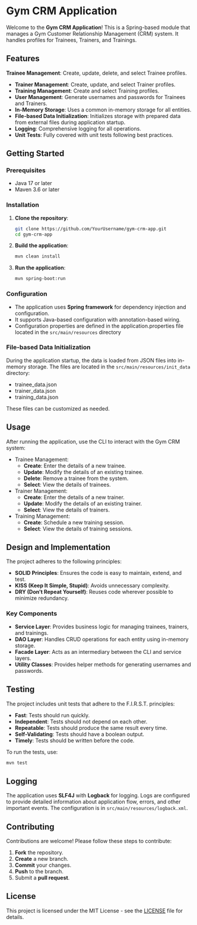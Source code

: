 # Gym CRM Application

Welcome to the **Gym CRM Application**! This is a Spring-based module that manages a Gym Customer Relationship
Management (CRM) system. It handles profiles for Trainees, Trainers, and Trainings.

## Features

**Trainee Management**: Create, update, delete, and select Trainee profiles.

- **Trainer Management**: Create, update, and select Trainer profiles.
- **Training Management**: Create and select Training profiles.
- **User Management**: Generate usernames and passwords for Trainees and Trainers.
- **In-Memory Storage**: Uses a common in-memory storage for all entities.
- **File-based Data Initialization**: Initializes storage with prepared data from external files during application
  startup.
- **Logging**: Comprehensive logging for all operations.
- **Unit Tests**: Fully covered with unit tests following best practices.

## Getting Started

### Prerequisites

- Java 17 or later
- Maven 3.6 or later

### Installation

1. **Clone the repository**:
   ```bash
   git clone https://github.com/YourUsername/gym-crm-app.git
   cd gym-crm-app
    ```
2. **Build the application**:
    ```bash
    mvn clean install
    ```
3. **Run the application**:
   ```bash
   mvn spring-boot:run
   ```

### Configuration

- The application uses **Spring framework** for dependency injection and configuration.
- It supports Java-based configuration with annotation-based wiring.
- Configuration properties are defined in the application.properties file located in the `src/main/resources` directory

### File-based Data Initialization

During the application startup, the data is loaded from JSON files into in-memory storage. The files are located in
the `src/main/resources/init_data` directory:

- trainee_data.json
- trainer_data.json
- training_data.json

These files can be customized as needed.

## Usage

After running the application, use the CLI to interact with the Gym CRM system:

- Trainee Management:
    - **Create**: Enter the details of a new trainee.
    - **Update**: Modify the details of an existing trainee.
    - **Delete**: Remove a trainee from the system.
    - **Select**: View the details of trainees.
- Trainer Management:
  - **Create**: Enter the details of a new trainer.
  - **Update**: Modify the details of an existing trainer.
  - **Select**: View the details of trainers.
- Training Management:
  - **Create**: Schedule a new training session.
  - **Select**: View the details of training sessions.

## Design and Implementation

The project adheres to the following principles:

- **SOLID Principles**: Ensures the code is easy to maintain, extend, and test.
- **KISS (Keep It Simple, Stupid)**: Avoids unnecessary complexity.
- **DRY (Don’t Repeat Yourself)**: Reuses code wherever possible to minimize redundancy.

### Key Components

- **Service Layer**: Provides business logic for managing trainees, trainers, and trainings.
- **DAO Layer**: Handles CRUD operations for each entity using in-memory storage.
- **Facade Layer**: Acts as an intermediary between the CLI and service layers.
- **Utility Classes**: Provides helper methods for generating usernames and passwords.

## Testing

The project includes unit tests that adhere to the F.I.R.S.T. principles:

- **Fast**: Tests should run quickly.
- **Independent**: Tests should not depend on each other.
- **Repeatable**: Tests should produce the same result every time.
- **Self-Validating**: Tests should have a boolean output.
- **Timely**: Tests should be written before the code.


To run the tests, use:

```bash
mvn test
```

## Logging

The application uses **SLF4J** with **Logback** for logging. Logs are configured to provide detailed information about
application flow, errors, and other important events. The configuration is in `src/main/resources/logback.xml`.

## Contributing

Contributions are welcome! Please follow these steps to contribute:

1. **Fork** the repository.
2. **Create** a new branch.
3. **Commit** your changes.
4. **Push** to the branch.
5. Submit a **pull request**.

## License

This project is licensed under the MIT License - see the [LICENSE]() file for details.